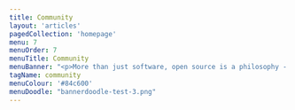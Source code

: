 ```yaml
---
title: Community
layout: 'articles'
pagedCollection: 'homepage'
menu: 7
menuOrder: 7
menuTitle: Community
menuBanner: "<p>More than just software, open source is a philosophy - one of openness and community.</p>"
tagName: community
menuColour: '#84c600'
menuDoodle: "bannerdoodle-test-3.png"
---
```


